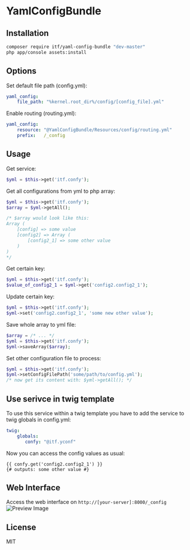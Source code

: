 # YamlConfigBundle
## Installation
```sh
composer require itf/yaml-config-bundle "dev-master"
php app/console assets:install
```
## Options
Set default file path (config.yml):
```yml
yaml_config:
    file_path: "%kernel.root_dir%/config/[config_file].yml"
```
Enable routing (routing.yml):
```yml
yaml_config:
    resource: "@YamlConfigBundle/Resources/config/routing.yml"
    prefix:   /_config
```
## Usage
Get service:
```php
$yml = $this->get('itf.confy');
```
Get all configurations from yml to php array:
```php
$yml = $this->get('itf.confy');
$array = $yml->getAll();

/* $array would look like this:
Array (
    [config] => some value
    [config2] => Array (
        [config2_1] => some other value
    )
)
*/
```
Get certain key:
```php
$yml = $this->get('itf.confy');
$value_of_config2_1 = $yml->get('config2.config2_1');
```
Update certain key:
```php
$yml = $this->get('itf.confy');
$yml->set('config2.config2_1', 'some new other value');
```
Save whole array to yml file:
```php
$array = /* ... */
$yml = $this->get('itf.confy');
$yml->saveArray($array);
```
Set other configuration file to process:
```php
$yml = $this->get('itf.confy');
$yml->setConfigFilePath('some/path/to/config.yml');
/* now get its content with: $yml->getAll(); */
```
## Use serivce in twig template
To use this service within a twig template you have to add the service to twig globals in config.yml:
```yml
twig:
    globals:
       confy: "@itf.yconf"
```
Now you can access the config values as usual:
```twig
{{ confy.get('config2.config2_1') }} 
{# outputs: some other value #}
```

## Web Interface
Access the web interface on ```http://[your-server]:8000/_config```
![Preview Image](http://i.imgur.com/W3DooAy.png)
## License
MIT
